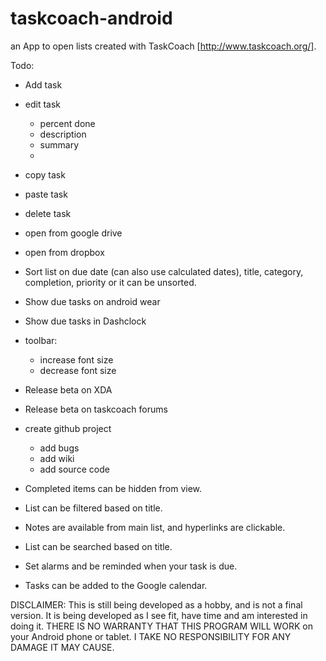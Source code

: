 taskcoach-android
=================

an App to open lists created with TaskCoach [http://www.taskcoach.org/].

Todo:
 * Add task
 * edit task
   * percent done
   * description
   * summary
   * 
 * copy task
 * paste task
 * delete task
 * open from google drive
 * open from dropbox
 * Sort list on due date (can also use calculated dates), title, category, completion, priority or it can be unsorted.
 * Show due tasks on android wear
 * Show due tasks in Dashclock
 * toolbar:
   * increase font size
   * decrease font size
   
 * Release beta on XDA
 * Release beta on taskcoach forums
 
 * create github project
   * add bugs
   * add wiki
   * add source code
   

 * Completed items can be hidden from view.
 * List can be filtered based on title.
 * Notes are available from main list, and hyperlinks are clickable.
 * List can be searched based on title.

 * Set alarms and be reminded when your task is due.
 * Tasks can be added to the Google calendar.


DISCLAIMER:
This is still being developed as a hobby, and is not a final version. It is being developed as I see fit, have time and am interested in doing it. THERE IS NO WARRANTY THAT THIS PROGRAM WILL WORK on your Android phone or tablet. I TAKE NO RESPONSIBILITY FOR ANY DAMAGE IT MAY CAUSE.

